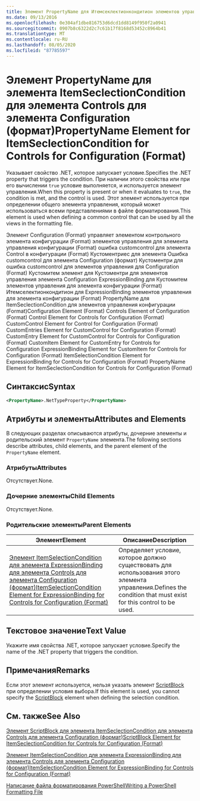 ```yaml
---
title: Элемент PropertyName для Итемсеклектионкондитион элементов управления в конфигурации (Format) | Документация Майкрософт
ms.date: 09/13/2016
ms.openlocfilehash: 0e304af1dbe816753d6dcd1dd8149f950f2a0941
ms.sourcegitcommit: 0907b8c6322d2c7c61b17f8168d53452c8964b41
ms.translationtype: MT
ms.contentlocale: ru-RU
ms.lasthandoff: 08/05/2020
ms.locfileid: "87785597"
---
```

# <a name="propertyname-element-for-itemseclectioncondition-for-controls-for-configuration-format"></a><span data-ttu-id="8b0d8-102">Элемент PropertyName для элемента ItemSeclectionCondition для элемента Controls для элемента Configuration (формат)</span><span class="sxs-lookup"><span data-stu-id="8b0d8-102">PropertyName Element for ItemSeclectionCondition for Controls for Configuration (Format)</span></span>

<span data-ttu-id="8b0d8-103">Указывает свойство .NET, которое запускает условие.</span><span class="sxs-lookup"><span data-stu-id="8b0d8-103">Specifies the .NET property that triggers the condition.</span></span> <span data-ttu-id="8b0d8-104">При наличии этого свойства или при его вычислении `true` условие выполняется, и используется элемент управления.</span><span class="sxs-lookup"><span data-stu-id="8b0d8-104">When this property is present or when it evaluates to `true`, the condition is met, and the control is used.</span></span> <span data-ttu-id="8b0d8-105">Этот элемент используется при определении общего элемента управления, который может использоваться всеми представлениями в файле форматирования.</span><span class="sxs-lookup"><span data-stu-id="8b0d8-105">This element is used when defining a common control that can be used by all the views in the formatting file.</span></span>

<span data-ttu-id="8b0d8-106">Элемент Configuration (Format) управляет элементом контрольного элемента конфигурации (Format) элементов управления для элемента управления конфигурации (Format) ошибка customcontrol для элемента Control в конфигурации (Format) Кустоментриес для элемента Ошибка customcontrol для элемента Configuration (формат) Кустоментри для ошибка customcontrol для элементов управления для Configuration (Format) Кустомитем элемент для Кустоментри для элементов управления элемента Configuration ExpressionBinding для Кустомитем элементов управления для элемента конфигурации (Format) Итемселектионкондитион для ExpressionBinding элементов управления для элемента конфигурации (Format) PropertyName для ItemSeclectionCondition для элементов управления конфигурации (Format)</span><span class="sxs-lookup"><span data-stu-id="8b0d8-106">Configuration Element (Format) Controls Element of Configuration (Format) Control Element for Controls for Configuration (Format) CustomControl Element for Control for Configuration (Format) CustomEntries Element for CustomControl for Configuration (Format) CustomEntry Element for CustomControl for Controls for Configuration (Format) CustomItem Element for CustomEntry for Controls for Configuration ExpressionBinding Element for CustomItem for Controls for Configuration (Format) ItemSelectionCondition Element for ExpressionBinding for Controls for Configuration (Format) PropertyName Element for ItemSeclectionCondition for Controls for Configuration (Format)</span></span>

## <a name="syntax"></a><span data-ttu-id="8b0d8-107">Синтаксис</span><span class="sxs-lookup"><span data-stu-id="8b0d8-107">Syntax</span></span>

```xml
<PropertyName>.NetTypeProperty</PropertyName>
```

## <a name="attributes-and-elements"></a><span data-ttu-id="8b0d8-108">Атрибуты и элементы</span><span class="sxs-lookup"><span data-stu-id="8b0d8-108">Attributes and Elements</span></span>

<span data-ttu-id="8b0d8-109">В следующих разделах описываются атрибуты, дочерние элементы и родительский элемент `PropertyName` элемента.</span><span class="sxs-lookup"><span data-stu-id="8b0d8-109">The following sections describe attributes, child elements, and the parent element of the `PropertyName` element.</span></span>

### <a name="attributes"></a><span data-ttu-id="8b0d8-110">Атрибуты</span><span class="sxs-lookup"><span data-stu-id="8b0d8-110">Attributes</span></span>

<span data-ttu-id="8b0d8-111">Отсутствует.</span><span class="sxs-lookup"><span data-stu-id="8b0d8-111">None.</span></span>

### <a name="child-elements"></a><span data-ttu-id="8b0d8-112">Дочерние элементы</span><span class="sxs-lookup"><span data-stu-id="8b0d8-112">Child Elements</span></span>

<span data-ttu-id="8b0d8-113">Отсутствует.</span><span class="sxs-lookup"><span data-stu-id="8b0d8-113">None.</span></span>

### <a name="parent-elements"></a><span data-ttu-id="8b0d8-114">Родительские элементы</span><span class="sxs-lookup"><span data-stu-id="8b0d8-114">Parent Elements</span></span>

|<span data-ttu-id="8b0d8-115">Элемент</span><span class="sxs-lookup"><span data-stu-id="8b0d8-115">Element</span></span>|<span data-ttu-id="8b0d8-116">Описание</span><span class="sxs-lookup"><span data-stu-id="8b0d8-116">Description</span></span>|
|-------------|-----------------|
|[<span data-ttu-id="8b0d8-117">Элемент ItemSelectionCondition для элемента ExpressionBinding для элемента Controls для элемента Configuration (формат)</span><span class="sxs-lookup"><span data-stu-id="8b0d8-117">ItemSelectionCondition Element for ExpressionBinding for Controls for Configuration (Format)</span></span>](./itemselectioncondition-element-for-expressionbinding-for-controls-for-configuration-format.md)|<span data-ttu-id="8b0d8-118">Определяет условие, которое должно существовать для использования этого элемента управления.</span><span class="sxs-lookup"><span data-stu-id="8b0d8-118">Defines the condition that must exist for this control to be used.</span></span>|

## <a name="text-value"></a><span data-ttu-id="8b0d8-119">Текстовое значение</span><span class="sxs-lookup"><span data-stu-id="8b0d8-119">Text Value</span></span>

<span data-ttu-id="8b0d8-120">Укажите имя свойства .NET, которое запускает условие.</span><span class="sxs-lookup"><span data-stu-id="8b0d8-120">Specify the name of the .NET property that triggers the condition.</span></span>

## <a name="remarks"></a><span data-ttu-id="8b0d8-121">Примечания</span><span class="sxs-lookup"><span data-stu-id="8b0d8-121">Remarks</span></span>

<span data-ttu-id="8b0d8-122">Если этот элемент используется, нельзя указать элемент [ScriptBlock](./scriptblock-element-for-itemseclectioncondition-for-controls-for-configuration-format.md) при определении условия выбора.</span><span class="sxs-lookup"><span data-stu-id="8b0d8-122">If this element is used, you cannot specify the [ScriptBlock](./scriptblock-element-for-itemseclectioncondition-for-controls-for-configuration-format.md) element when defining the selection condition.</span></span>

## <a name="see-also"></a><span data-ttu-id="8b0d8-123">См. также</span><span class="sxs-lookup"><span data-stu-id="8b0d8-123">See Also</span></span>

[<span data-ttu-id="8b0d8-124">Элемент ScriptBlock для элемента ItemSeclectionCondition для элемента Controls для элемента Configuration (формат)</span><span class="sxs-lookup"><span data-stu-id="8b0d8-124">ScriptBlock Element for ItemSeclectionCondition for Controls for Configuration (Format)</span></span>](./scriptblock-element-for-itemseclectioncondition-for-controls-for-configuration-format.md)

[<span data-ttu-id="8b0d8-125">Элемент ItemSelectionCondition для элемента ExpressionBinding для элемента Controls для элемента Configuration (формат)</span><span class="sxs-lookup"><span data-stu-id="8b0d8-125">ItemSelectionCondition Element for ExpressionBinding for Controls for Configuration (Format)</span></span>](./itemselectioncondition-element-for-expressionbinding-for-controls-for-configuration-format.md)

[<span data-ttu-id="8b0d8-126">Написание файла форматирования PowerShell</span><span class="sxs-lookup"><span data-stu-id="8b0d8-126">Writing a PowerShell Formatting File</span></span>](./writing-a-powershell-formatting-file.md)
